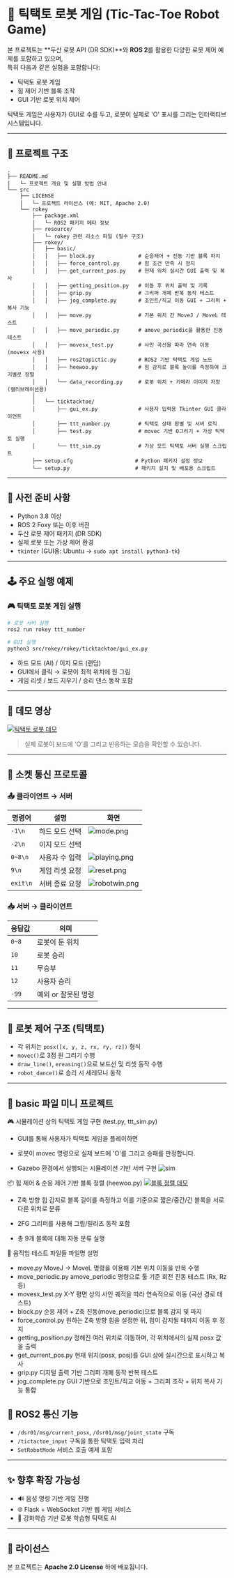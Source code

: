 # 🤖 틱택토 로봇 게임 (Tic-Tac-Toe Robot Game)

본 프로젝트는 **두산 로봇 API (DR SDK)**와 **ROS 2**를 활용한 다양한 로봇 제어 예제를 포함하고 있으며,  
특히 다음과 같은 실험을 포함합니다:

- 틱택토 로봇 게임  
- 힘 제어 기반 블록 조작  
- GUI 기반 로봇 위치 제어

틱택토 게임은 사용자가 GUI로 수를 두고, 로봇이 실제로 'O' 표시를 그리는 인터랙티브 시스템입니다.

---

## 📁 프로젝트 구조

```
.
├── README.md
│   └─ 프로젝트 개요 및 실행 방법 안내
└── src
    ├── LICENSE
    │   └─ 프로젝트 라이선스 (예: MIT, Apache 2.0)
    └── rokey
        ├── package.xml
        │   └─ ROS2 패키지 메타 정보
        ├── resource/
        │   └─ rokey 관련 리소스 파일 (필수 구조)
        ├── rokey/
        │   ├── basic/
        │   │   ├── block.py              # 순응제어 + 진동 기반 블록 파지
        │   │   ├── force_control.py      # 힘 조건 만족 시 정지
        │   │   ├── get_current_pos.py    # 현재 위치 실시간 GUI 출력 및 복사
        │   │   ├── getting_position.py   # 이동 후 위치 출력 및 기록
        │   │   ├── grip.py               # 그리퍼 개폐 반복 동작 테스트
        │   │   ├── jog_complete.py       # 조인트/직교 이동 GUI + 그리퍼 + 복사 기능
        │   │   ├── move.py               # 기본 위치 간 MoveJ / MoveL 테스트
        │   │   ├── move_periodic.py      # amove_periodic을 활용한 진동 테스트
        │   │   ├── movesx_test.py        # 사인 곡선을 따라 연속 이동 (movesx 사용)
        │   │   ├── ros2topictic.py       # ROS2 기반 틱택토 게임 노드
        │   │   ├── heewoo.py             # 힘 감지로 블록 높이를 측정하여 크기별로 정렬
        │   │   └── data_recording.py     # 로봇 위치 + 카메라 이미지 저장 (캘리브레이션용)
        │
        │   └── ticktacktoe/
        │       ├── gui_ex.py             # 사용자 입력용 Tkinter GUI 클라이언트
        │       ├── ttt_number.py         # 틱택토 상태 판별 및 서버 로직
        │       ├── test.py               # movec 기반 O그리기 + 가상 틱택토 실행
        │       └── ttt_sim.py            # 가상 모드 틱택토 서버 실행 스크립트
        ├── setup.cfg                    # Python 패키지 설정 정보
        └── setup.py                     # 패키지 설치 및 배포용 스크립트

```

---

## 🔧 사전 준비 사항

- Python 3.8 이상  
- ROS 2 Foxy 또는 이후 버전  
- 두산 로봇 제어 패키지 (DR SDK)  
- 실제 로봇 또는 가상 제어 환경  
- `tkinter` (GUI용: Ubuntu → `sudo apt install python3-tk`)

---

## 🕹 주요 실행 예제

### 🎮 틱택토 로봇 게임 실행

```bash
# 로봇 서버 실행
ros2 run rokey ttt_number

# GUI 실행
python3 src/rokey/rokey/ticktacktoe/gui_ex.py
```

- 하드 모드 (AI) / 이지 모드 (랜덤)
- GUI에서 클릭 → 로봇이 최적 위치에 원 그림
- 게임 리셋 / 보드 지우기 / 승리 댄스 동작 포함

---

## 🎥 데모 영상

[![틱택토 로봇 데모](https://img.youtube.com/vi/VpZkLcmdUkc/0.jpg)](https://youtu.be/VpZkLcmdUkc)

> 실제 로봇이 보드에 'O'를 그리고 반응하는 모습을 확인할 수 있습니다.

---

## 🔌 소켓 통신 프로토콜

### 📤 클라이언트 → 서버
| 명령어 | 설명 | 화면 |
|--------|------|-------|
| `-1\n` | 하드 모드 선택 |![mode.png](image/mode.png)|
| `-2\n` | 이지 모드 선택 |
| `0~8\n` | 사용자 수 입력 |![playing.png](image/playing.png)|
| `9\n` | 게임 리셋 요청 |![reset.png](image/reset.png)|
| `exit\n` | 서버 종료 요청 |![robotwin.png](image/robotwin.png)


### 📥 서버 → 클라이언트
| 응답값 | 의미 |
|--------|------|
| `0~8` | 로봇이 둔 위치 |
| `10` | 로봇 승리 |
| `11` | 무승부 |
| `12` | 사용자 승리 |
| `-99` | 예외 or 잘못된 명령 |

---

## 📐 로봇 제어 구조 (틱택토)

- 각 위치는 `posx([x, y, z, rx, ry, rz])` 형식
- `movec()`로 3점 원 그리기 수행
- `draw_line()`, `ereasing()`으로 보드선 및 리셋 동작 수행
- `robot_dance()`로 승리 시 세레모니 동작

---

## 🧩 basic 파일 미니 프로젝트  


🎮 시뮬레이션 상의 틱택토 게임 구현 (test.py, ttt_sim.py)

 -   GUI를 통해 사용자가 틱택토 게임을 플레이하면
 -   로봇이 movec 명령으로 실제 보드에 'O'를 그리고 승패를 판정합니다.

  -  Gazebo 환경에서 실행되는 시뮬레이션 기반 서버 구현
![sim](image/simulationver.gif)

📦 힘 제어 & 순응 제어 기반 블록 정렬 (heewoo.py)
[![블록 정렬 데모](https://img.youtube.com/vi/pemCm9gFjXA/0.jpg)](https://youtu.be/pemCm9gFjXA)


  -  Z축 방향 힘 감지로 블록 길이를 측정하고 이를 기준으로 짧은/중간/긴 블록을 서로 다른 위치로 분류

  -  2FG 그리퍼를 사용해 그립/릴리즈 동작 포함

   - 총 9개 블록에 대해 자동 분류 실행

🦾 움직임 테스트 파일들
	파일명	설명
-	move.py	MoveJ → MoveL 명령을 이용해 기본 위치 이동을 반복 수행
-	move_periodic.py	amove_periodic 명령으로 툴 기준 회전 진동 테스트 (Rx, Rz 등)
-	movesx_test.py	X-Y 평면 상의 사인 궤적을 따라 연속적으로 이동 (곡선 경로 테스트)
-	block.py	순응 제어 + Z축 진동(move_periodic)으로 블록 감지 및 파지
-	force_control.py	원하는 Z축 방향 힘을 설정한 뒤, 힘이 감지될 때까지 이동 후 정지
-	getting_position.py	정해진 여러 위치로 이동하며, 각 위치에서의 실제 posx 값을 출력
-	get_current_pos.py	현재 위치(posx, posj)를 GUI 상에 실시간으로 표시하고 복사
-	grip.py	디지털 출력 기반 그리퍼 개폐 동작 반복 테스트
-	jog_complete.py	GUI 기반으로 조인트/직교 이동 + 그리퍼 조작 + 위치 복사 기능 통합

## 📡 ROS2 통신 기능

- `/dsr01/msg/current_posx`, `/dsr01/msg/joint_state` 구독
- `/tictactoe_input` 구독을 통한 틱택토 입력 처리
- `SetRobotMode` 서비스 호출 예제 포함

---


## ✨ 향후 확장 가능성

- 🔊 음성 명령 기반 게임 진행  
- 🌐 Flask + WebSocket 기반 웹 게임 서비스  
- 🧠 강화학습 기반 로봇 학습형 틱택토 AI

---

## 📄 라이선스

본 프로젝트는 **Apache 2.0 License** 하에 배포됩니다.
